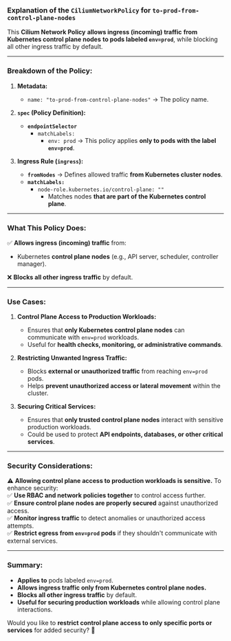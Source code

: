 ### **Explanation of the `CiliumNetworkPolicy` for `to-prod-from-control-plane-nodes`**  

This **Cilium Network Policy** **allows ingress (incoming) traffic** **from Kubernetes control plane nodes** **to pods labeled `env=prod`**, while blocking all other ingress traffic by default.

---

### **Breakdown of the Policy:**

1. **Metadata:**
   - `name: "to-prod-from-control-plane-nodes"` → The policy name.

2. **`spec` (Policy Definition):**
   - **`endpointSelector`**  
     - `matchLabels:`  
       - `env: prod` → This policy applies **only to pods with the label `env=prod`**.

3. **Ingress Rule (`ingress`):**
   - **`fromNodes`** → Defines allowed traffic **from Kubernetes cluster nodes**.
   - **`matchLabels:`**  
     - `node-role.kubernetes.io/control-plane: ""`  
       - Matches nodes **that are part of the Kubernetes control plane**.

---

### **What This Policy Does:**
✅ **Allows ingress (incoming) traffic** from:  
   - Kubernetes **control plane nodes** (e.g., API server, scheduler, controller manager).  

❌ **Blocks all other ingress traffic** by default.

---

### **Use Cases:**
1. **Control Plane Access to Production Workloads:**  
   - Ensures that **only Kubernetes control plane nodes** can communicate with `env=prod` workloads.
   - Useful for **health checks, monitoring, or administrative commands**.

2. **Restricting Unwanted Ingress Traffic:**  
   - Blocks **external or unauthorized traffic** from reaching `env=prod` pods.
   - Helps **prevent unauthorized access or lateral movement** within the cluster.

3. **Securing Critical Services:**  
   - Ensures that **only trusted control plane nodes** interact with sensitive production workloads.
   - Could be used to protect **API endpoints, databases, or other critical services**.

---

### **Security Considerations:**
⚠ **Allowing control plane access to production workloads is sensitive.** To enhance security:  
✅ **Use RBAC and network policies together** to control access further.  
✅ **Ensure control plane nodes are properly secured** against unauthorized access.  
✅ **Monitor ingress traffic** to detect anomalies or unauthorized access attempts.  
✅ **Restrict egress from `env=prod` pods** if they shouldn't communicate with external services.  

---

### **Summary:**
- **Applies to** pods labeled `env=prod`.  
- **Allows ingress traffic only from Kubernetes control plane nodes.**  
- **Blocks all other ingress traffic** by default.  
- **Useful for securing production workloads** while allowing control plane interactions.  

Would you like to **restrict control plane access to only specific ports or services** for added security? 🚀